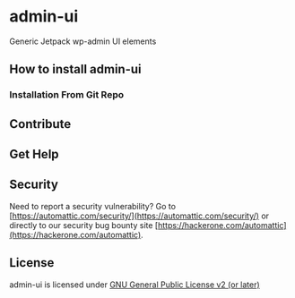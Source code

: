 # admin-ui

Generic Jetpack wp-admin UI elements

## How to install admin-ui

### Installation From Git Repo

## Contribute

## Get Help

## Security

Need to report a security vulnerability? Go to [https://automattic.com/security/](https://automattic.com/security/) or directly to our security bug bounty site [https://hackerone.com/automattic](https://hackerone.com/automattic).

## License

admin-ui is licensed under [GNU General Public License v2 (or later)](./LICENSE.txt)

